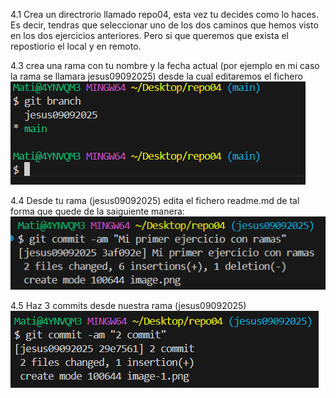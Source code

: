 4.1 Crea un directrorio llamado repo04, esta vez tu decides como lo haces. Es decir, tendras que seleccionar uno de los dos caminos que hemos visto en los dos ejercicios anteriores. Pero si que queremos que exista el repostiorio el local y en remoto.  

4.3 crea una rama con tu nombre y la fecha actual (por ejemplo en mi caso la rama se llamara jesus09092025) desde la cual editaremos el fichero
![alt text](image.png)  

4.4 Desde tu rama (jesus09092025) edita el fichero readme.md de tal forma que quede de la saiguiente manera:
![alt text](image-1.png)  

4.5 Haz 3 commits desde nuestra rama (jesus09092025)
![alt text](image-2.png)
